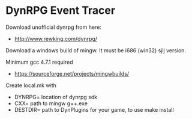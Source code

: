 DynRPG Event Tracer
===================

Download unofficial dynrpg from here:

* http://www.rewking.com/dynrpg/

Download a windows build of mingw. It must be i686 (win32) sjlj version.

Minimum gcc 4.7.1 required

* https://sourceforge.net/projects/mingwbuilds/

Create local.mk with

* DYNRPG= location of dynrpg sdk
* CXX= path to mingw g++.exe
* DESTDIR= path to DynPlugins for your game, to use make install

